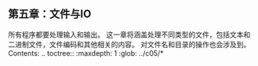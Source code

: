 ## 第五章：文件与IO ##
所有程序都要处理输入和输出。
这一章将涵盖处理不同类型的文件，包括文本和二进制文件，文件编码和其他相关的内容。
对文件名和目录的操作也会涉及到。
Contents:
.. toctree::
   :maxdepth: 1
   :glob:
   ../c05/*
